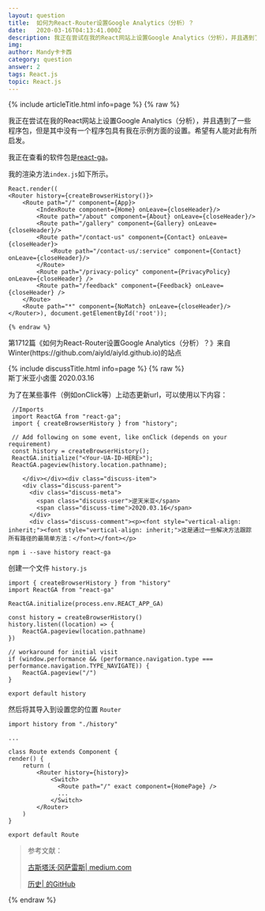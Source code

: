 ```yaml
---
layout: question
title:  如何为React-Router设置Google Analytics（分析）？
date:   2020-03-16T04:13:41.000Z
description: 我正在尝试在我的React网站上设置Google Analytics（分析），并且遇到了一些程序包，但是其中没有一个程序包具有我在示例方面的设置。希望有人...
img: 
author: Mandy卡卡西
category: question
answer: 2
tags: React.js
topic: React.js
---
```

<div class="article-root">
  <div class="article">
    {% include articleTitle.html info=page %}
    {% raw %}
    <div class="article-content"><p><font style="vertical-align: inherit;"><font style="vertical-align: inherit;">我正在尝试在我的React网站上设置Google Analytics（分析），并且遇到了一些程序包，但是其中没有一个程序包具有我在示例方面的设置。</font><font style="vertical-align: inherit;">希望有人能对此有所启发。  </font></font></p>

<p><font style="vertical-align: inherit;"><font style="vertical-align: inherit;">我正在查看的软件包是</font></font><a href="https://www.npmjs.com/package/react-ga" rel="noreferrer"><font style="vertical-align: inherit;"><font style="vertical-align: inherit;">react-ga</font></font></a><font style="vertical-align: inherit;"><font style="vertical-align: inherit;">。</font></font></p>

<p><font style="vertical-align: inherit;"><font style="vertical-align: inherit;">我的渲染方法</font></font><code>index.js</code><font style="vertical-align: inherit;"><font style="vertical-align: inherit;">如下所示。</font></font></p>

<pre><code>React.render((<font></font>
&lt;Router history={createBrowserHistory()}&gt;<font></font>
    &lt;Route path="/" component={App}&gt;<font></font>
        &lt;IndexRoute component={Home} onLeave={closeHeader}/&gt;<font></font>
        &lt;Route path="/about" component={About} onLeave={closeHeader}/&gt;<font></font>
        &lt;Route path="/gallery" component={Gallery} onLeave={closeHeader}/&gt;<font></font>
        &lt;Route path="/contact-us" component={Contact} onLeave={closeHeader}&gt;<font></font>
            &lt;Route path="/contact-us/:service" component={Contact} onLeave={closeHeader}/&gt;<font></font>
        &lt;/Route&gt;<font></font>
        &lt;Route path="/privacy-policy" component={PrivacyPolicy} onLeave={closeHeader} /&gt;<font></font>
        &lt;Route path="/feedback" component={Feedback} onLeave={closeHeader} /&gt;<font></font>
    &lt;/Route&gt;<font></font>
    &lt;Route path="*" component={NoMatch} onLeave={closeHeader}/&gt;<font></font>
&lt;/Router&gt;), document.getElementById('root'));<font></font>
</code></pre></div>
    {% endraw %}
  </div>
  <p class="winter_mark">第1712篇《如何为React-Router设置Google Analytics（分析）？》来自Winter(https://github.com/aiyld/aiyld.github.io)的站点</p>
  <div class="discuss-wrapper">
    {% include discussTitle.html info=page %}
    {% raw %}
    <div class="discuss-item">
        <div class="discuss-parent">
          <div class="discuss-meta">
            <span class="discuss-user">斯丁米亚小卤蛋</span>
            <span class="discuss-time">2020.03.16</span>
          </div>
          <div class="discuss-comment"><p><font style="vertical-align: inherit;"><font style="vertical-align: inherit;">为了在某​​些事件（例如onClick等）上动态更新url，可以使用以下内容： </font></font></p>

<pre><code> //Imports<font></font>
 import ReactGA from "react-ga";<font></font>
 import { createBrowserHistory } from "history";<font></font>
<font></font>
 // Add following on some event, like onClick (depends on your requirement)<font></font>
 const history = createBrowserHistory();<font></font>
 ReactGA.initialize("&lt;Your-UA-ID-HERE&gt;");<font></font>
 ReactGA.pageview(history.location.pathname);<font></font>
</code></pre></div>
        </div></div><div class="discuss-item">
        <div class="discuss-parent">
          <div class="discuss-meta">
            <span class="discuss-user">逆天米亚</span>
            <span class="discuss-time">2020.03.16</span>
          </div>
          <div class="discuss-comment"><p><font style="vertical-align: inherit;"><font style="vertical-align: inherit;">这是通过一些解决方法跟踪所有路径的最简单方法：</font></font></p>

<p><code>npm i --save history react-ga</code></p>

<p><font style="vertical-align: inherit;"><font style="vertical-align: inherit;">创建一个文件 </font></font><code>history.js</code></p>

<pre><code>import { createBrowserHistory } from "history"<font></font>
import ReactGA from "react-ga"<font></font>
<font></font>
ReactGA.initialize(process.env.REACT_APP_GA)<font></font>
<font></font>
const history = createBrowserHistory()<font></font>
history.listen((location) =&gt; {<font></font>
    ReactGA.pageview(location.pathname)<font></font>
})<font></font>
<font></font>
// workaround for initial visit<font></font>
if (window.performance &amp;&amp; (performance.navigation.type === performance.navigation.TYPE_NAVIGATE)) {<font></font>
    ReactGA.pageview("/")<font></font>
}<font></font>
<font></font>
export default history<font></font>
</code></pre>

<p><font style="vertical-align: inherit;"><font style="vertical-align: inherit;">然后将其导入到设置您的位置 </font></font><code>Router</code></p>

<pre><code>import history from "./history"<font></font>
<font></font>
...<font></font>
<font></font>
class Route extends Component {<font></font>
render() {<font></font>
    return (<font></font>
        &lt;Router history={history}&gt;<font></font>
            &lt;Switch&gt;<font></font>
              &lt;Route path="/" exact component={HomePage} /&gt;<font></font>
              ...<font></font>
            &lt;/Switch&gt;<font></font>
        &lt;/Router&gt;<font></font>
    )<font></font>
}<font></font>
<font></font>
export default Route<font></font>
</code></pre>

<blockquote>
  <p><font style="vertical-align: inherit;"><font style="vertical-align: inherit;">参考文献：</font></font></p>
  
  <p><a href="https://medium.com/alturasoluciones/how-to-set-up-and-use-google-analytics-in-react-apps-fb057d195d13" rel="nofollow noreferrer"><font style="vertical-align: inherit;"><font style="vertical-align: inherit;">古斯塔沃·冈萨雷斯| </font><font style="vertical-align: inherit;">medium.com</font></font></a></p>
  
  <p><a href="https://github.com/ReactTraining/history" rel="nofollow noreferrer"><font style="vertical-align: inherit;"><font style="vertical-align: inherit;">历史| </font><font style="vertical-align: inherit;">的GitHub</font></font></a></p>
</blockquote></div>
        </div></div>
    {% endraw %}
  </div>
<div>
